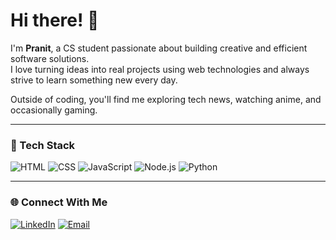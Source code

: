 # Hi there! 👋

I'm **Pranit**, a CS student passionate about building creative and efficient software solutions.  
I love turning ideas into real projects using web technologies and always strive to learn something new every day.

Outside of coding, you'll find me exploring tech news, watching anime, and occasionally gaming.

---

### 🚀 Tech Stack
![HTML](https://img.shields.io/badge/HTML5-E34F26?style=for-the-badge&logo=html5&logoColor=white)
![CSS](https://img.shields.io/badge/CSS3-1572B6?style=for-the-badge&logo=css3&logoColor=white)
![JavaScript](https://img.shields.io/badge/JavaScript-323330?style=for-the-badge&logo=javascript&logoColor=F7DF1E)
![Node.js](https://img.shields.io/badge/Node.js-339933?style=for-the-badge&logo=nodedotjs&logoColor=white)
![Python](https://img.shields.io/badge/Python-3776AB?style=for-the-badge&logo=python&logoColor=white)

---

### 🌐 Connect With Me
[![LinkedIn](https://img.shields.io/badge/LinkedIn-0077B5?style=for-the-badge&logo=linkedin&logoColor=white)]([https://linkedin.com/in/YOUR-LINK](https://www.linkedin.com/in/pranit-kumar-hazarika-64302937a/))
[![Email](https://img.shields.io/badge/Email-D14836?style=for-the-badge&logo=gmail&logoColor=white)](mailto:Pranitkumarhazarika09@gmail.com)
